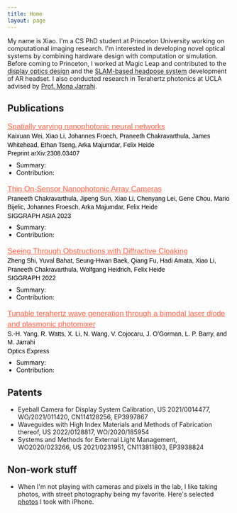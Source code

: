 ```yaml
---
title: Home
layout: page
---
```


<link rel="stylesheet" href="{{ '/assets/css/custom.css' | relative_url }}">
<link rel="stylesheet" href="https://fonts.googleapis.com/css2?family=Lobster&display=swap">

<!-- ![Profile Image]({% if site.external-image %}{{ site.picture }}{% else %}{{ site.url }}/{{ site.picture }}{% endif %}) -->

<p>
My name is Xiao. I'm a CS PhD student at Princeton University working on computational imaging research. I'm interested in developing novel optical systems by combining hardware design with computation or simulation. Before coming to Princeton, I worked at Magic Leap and contributed to the <a href="https://www.magicleap.com/optics-technology" target="_blank"><u>display optics design</u></a> and the <a href="https://developer-docs.magicleap.cloud/docs/guides/features/headpose/" target="_blank"><u>SLAM-based headpose system</u></a> development of AR headset. I also conducted research in Terahertz photonics at UCLA advised by 
<a href="https://samueli.ucla.edu/people/mona-jarrahi/" target="_blank"><u>Prof. Mona Jarrahi</u></a>.
</p>


<h2>Publications</h2>

<p style="font-family: 'Helvetica', 'Arial', sans-serif; font-size: 17px; line-height: 1.4;">
  <a href="https://arxiv.org/abs/2308.03407" style="color: #ff6347; text-decoration: underline;">
    Spatially varying nanophotonic neural networks
  </a><br>
  <span style="color: #000000; font-size: 14px;">Kaixuan Wei, Xiao Li, Johannes Froech, Praneeth Chakravarthula, James Whitehead, Ethan Tseng, Arka Majumdar, Felix Heide</span><br>
  <span style="color: #000000; font-size: 14px;">Preprint arXiv:2308.03407</span><br>
  <ul style="color: #000000; font-size: 14px; margin-top: -10px; padding-left: 20px;">
    <li>Summary:</li>
    <li>Contribution:</li>
  </ul>
</p>

<p style="font-family: 'Helvetica', 'Arial', sans-serif; font-size: 17px; line-height: 1.4;">
  <a href="https://dl.acm.org/doi/10.1145/3618398" style="color: #ff6347; text-decoration: underline;">
    Thin On-Sensor Nanophotonic Array Cameras
  </a><br>
  <span style="color: #000000; font-size: 14px;">Praneeth Chakravarthula, Jipeng Sun, Xiao Li, Chenyang Lei, Gene Chou, Mario Bijelic, Johannes Froesch, Arka Majumdar, Felix Heide</span><br>
  <span style="color: #000000; font-size: 14px;">SIGGRAPH ASIA 2023</span><br>
  <ul style="color: #000000; font-size: 14px; margin-top: -10px; padding-left: 20px;">
    <li>Summary:</li>
    <li>Contribution:</li>
  </ul>
</p>

<p style="font-family: 'Helvetica', 'Arial', sans-serif; font-size: 17px; line-height: 1.4;">
  <a href="https://light.princeton.edu/publication/seeing-through-obstructions/" style="color: #ff6347; text-decoration: underline;">
    Seeing Through Obstructions with Diffractive Cloaking
  </a><br>
  <span style="color: #000000; font-size: 14px;">Zheng Shi, Yuval Bahat, Seung-Hwan Baek, Qiang Fu, Hadi Amata, Xiao Li, Praneeth Chakravarthula, Wolfgang Heidrich, Felix Heide</span><br>
  <span style="color: #000000; font-size: 14px;">SIGGRAPH 2022</span><br>
  <ul style="color: #000000; font-size: 14px; margin-top: -10px; padding-left: 20px;">
    <li>Summary:</li>
    <li>Contribution:</li>
  </ul>
</p>

<p style="font-family: 'Helvetica', 'Arial', sans-serif; font-size: 17px; line-height: 1.4;">
  <a href="https://opg.optica.org/oe/fulltext.cfm?uri=oe-23-24-31206&id=332775" style="color: #ff6347; text-decoration: underline;">
    Tunable terahertz wave generation through a bimodal laser diode and plasmonic photomixer
  </a><br>
  <span style="color: #000000; font-size: 14px;">S.-H. Yang, R. Watts, X. Li, N. Wang, V. Cojocaru, J. O’Gorman, L. P. Barry, and M. Jarrahi</span><br>
  <span style="color: #000000; font-size: 14px;">Optics Express </span><br>
  <ul style="color: #000000; font-size: 14px; margin-top: -10px; padding-left: 20px;">
    <li>Summary:</li>
    <li>Contribution:</li>
  </ul>
</p>

<h2>Patents</h2>
<ul class="Patents">
	<li>Eyeball Camera for Display System Calibration, US 2021/0014477, WO/2021/011420, CN114128256, EP3997867</li>
	<li>Waveguides with High Index Materials and Methods of Fabrication thereof, US 2022/0128817, WO/2020/185954 </li>
	<li>Systems and Methods for External Light Management, WO2020/023266, US 2021/0231951, CN113811803, EP3938824</li>
</ul>

<h2>Non-work stuff</h2>
<ul class="Patents">
	<li>When I'm not playing with cameras and pixels in the lab, I like taking photos, with street photography being my favorite. Here's selected <a href="https://www.instagram.com/xli_photography/" target="_blank">photos</a> I took with iPhone.</li>
</ul>

    
